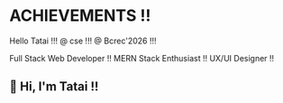 # ACHIEVEMENTS !!
Hello Tatai !!!
@ cse !!!
@ Bcrec'2026 !!!
<!DOCTYPE html>

Full Stack Web Developer !!
MERN Stack Enthusiast !!
UX/UI Designer !!

## 👋 Hi, I'm Tatai !!
